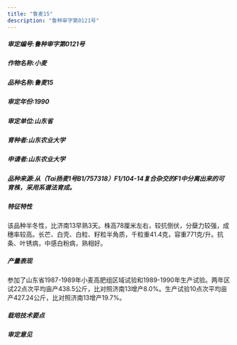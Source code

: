 ```yaml
---
title: "鲁麦15"
description: "鲁种审字第0121号"
---
```

##### 审定编号:鲁种审字第0121号

##### 作物名称:小麦

##### 品种名称:鲁麦15

##### 审定年份:1990

##### 审定单位:山东省

##### 育种者:山东农业大学

##### 申请者:山东农业大学

##### 品种来源:从（Tai扬麦1号B1/757318）F1/104-14复合杂交的F1中分离出来的可育株，采用系谱法育成。

##### 特征特性
该品种半冬性，比济南13早熟3天。株高78厘米左右，较抗倒伏，分蘖力较强，成穗率较高。长芒、白壳、白粒、籽粒半角质，千粒重41.4克，容重771克/升。抗条、叶锈病，中感白粉病，熟相好。

##### 产量表现
参加了山东省1987-1989年小麦高肥组区域试验和1989-1990年生产试验。两年区试22点次平均亩产438.5公斤，比对照济南13增产8.0%。生产试验10点次平均亩产427.24公斤，比对照济南13增产19.7%。

##### 栽培技术要点


##### 审定意见

